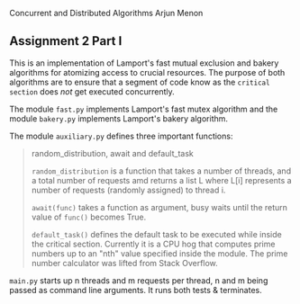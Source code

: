 Concurrent and Distributed Algorithms
Arjun Menon

Assignment 2 Part I
-------------------

This is an implementation of Lamport's fast mutual exclusion and bakery 
algorithms for atomizing access to crucial resources. The purpose of 
both algorithms are to ensure that a segment of code know as the 
`critical section` does _not_ get executed concurrently.

The module `fast.py`   implements Lamport's fast mutex algorithm and 
the module `bakery.py` implements Lamport's bakery algorithm.

The module `auxiliary.py` defines three important functions: 
>random_distribution, await and default_task 
>
>`random_distribution` is a function that takes a number of threads, 
>and a total number of requests amd returns a list L where L[i] 
represents a number of requests (randomly assigned) to thread i.
>
>`await(func)` takes a function as argument, busy waits until 
>the return value of `func()` becomes True. 
>
>`default_task()` defines the default task to be executed while 
>inside the critical section. Currently it is a CPU hog that 
>computes prime numbers up to an "nth" value specified inside the 
>module. The prime number calculator was lifted from Stack Overflow.

`main.py` starts up n threads and m requests per thread, n and m being 
passed as command line arguments. It runs both tests & terminates. 

